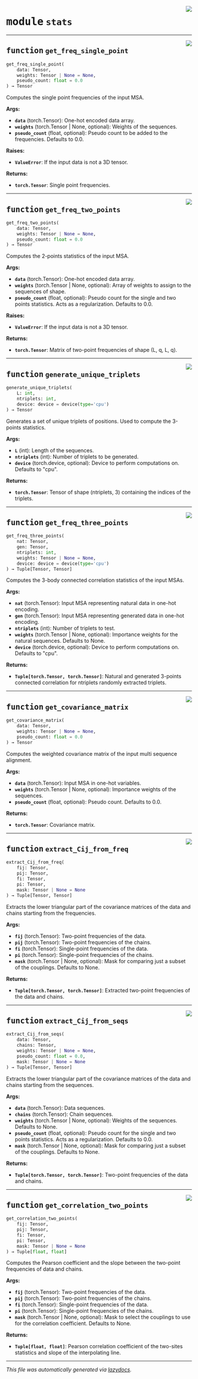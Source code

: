 <!-- markdownlint-disable -->

<a href="https://github.com/spqb/adabmDCApy/tree/main/adabmDCA/stats.py#L0"><img align="right" style="float:right;" src="https://img.shields.io/badge/-source-cccccc?style=flat-square"></a>

# <kbd>module</kbd> `stats`





---

<a href="https://github.com/spqb/adabmDCApy/tree/main/adabmDCA/stats.py#L21"><img align="right" style="float:right;" src="https://img.shields.io/badge/-source-cccccc?style=flat-square"></a>

## <kbd>function</kbd> `get_freq_single_point`

```python
get_freq_single_point(
    data: Tensor,
    weights: Tensor | None = None,
    pseudo_count: float = 0.0
) → Tensor
```

Computes the single point frequencies of the input MSA. 

**Args:**
 
 - <b>`data`</b> (torch.Tensor):  One-hot encoded data array. 
 - <b>`weights`</b> (torch.Tensor | None, optional):  Weights of the sequences. 
 - <b>`pseudo_count`</b> (float, optional):  Pseudo count to be added to the frequencies. Defaults to 0.0. 



**Raises:**
 
 - <b>`ValueError`</b>:  If the input data is not a 3D tensor. 



**Returns:**
 
 - <b>`torch.Tensor`</b>:  Single point frequencies. 


---

<a href="https://github.com/spqb/adabmDCApy/tree/main/adabmDCA/stats.py#L74"><img align="right" style="float:right;" src="https://img.shields.io/badge/-source-cccccc?style=flat-square"></a>

## <kbd>function</kbd> `get_freq_two_points`

```python
get_freq_two_points(
    data: Tensor,
    weights: Tensor | None = None,
    pseudo_count: float = 0.0
) → Tensor
```

Computes the 2-points statistics of the input MSA. 



**Args:**
 
 - <b>`data`</b> (torch.Tensor):  One-hot encoded data array. 
 - <b>`weights`</b> (torch.Tensor | None, optional):  Array of weights to assign to the sequences of shape. 
 - <b>`pseudo_count`</b> (float, optional):  Pseudo count for the single and two points statistics. Acts as a regularization. Defaults to 0.0. 



**Raises:**
 
 - <b>`ValueError`</b>:  If the input data is not a 3D tensor. 



**Returns:**
 
 - <b>`torch.Tensor`</b>:  Matrix of two-point frequencies of shape (L, q, L, q). 


---

<a href="https://github.com/spqb/adabmDCApy/tree/main/adabmDCA/stats.py#L105"><img align="right" style="float:right;" src="https://img.shields.io/badge/-source-cccccc?style=flat-square"></a>

## <kbd>function</kbd> `generate_unique_triplets`

```python
generate_unique_triplets(
    L: int,
    ntriplets: int,
    device: device = device(type='cpu')
) → Tensor
```

Generates a set of unique triplets of positions. Used to compute the 3-points statistics. 



**Args:**
 
 - <b>`L`</b> (int):  Length of the sequences. 
 - <b>`ntriplets`</b> (int):  Number of triplets to be generated. 
 - <b>`device`</b> (torch.device, optional):  Device to perform computations on. Defaults to "cpu". 



**Returns:**
 
 - <b>`torch.Tensor`</b>:  Tensor of shape (ntriplets, 3) containing the indices of the triplets. 


---

<a href="https://github.com/spqb/adabmDCApy/tree/main/adabmDCA/stats.py#L158"><img align="right" style="float:right;" src="https://img.shields.io/badge/-source-cccccc?style=flat-square"></a>

## <kbd>function</kbd> `get_freq_three_points`

```python
get_freq_three_points(
    nat: Tensor,
    gen: Tensor,
    ntriplets: int,
    weights: Tensor | None = None,
    device: device = device(type='cpu')
) → Tuple[Tensor, Tensor]
```

Computes the 3-body connected correlation statistics of the input MSAs. 



**Args:**
 
 - <b>`nat`</b> (torch.Tensor):  Input MSA representing natural data in one-hot encoding. 
 - <b>`gen`</b> (torch.Tensor):  Input MSA representing generated data in one-hot encoding. 
 - <b>`ntriplets`</b> (int):  Number of triplets to test. 
 - <b>`weights`</b> (torch.Tensor | None, optional):  Importance weights for the natural sequences. Defaults to None. 
 - <b>`device`</b> (torch.device, optional):  Device to perform computations on. Defaults to "cpu". 



**Returns:**
 
 - <b>`Tuple[torch.Tensor, torch.Tensor]`</b>:  Natural and generated 3-points connected correlation for ntriplets randomly extracted triplets. 


---

<a href="https://github.com/spqb/adabmDCApy/tree/main/adabmDCA/stats.py#L202"><img align="right" style="float:right;" src="https://img.shields.io/badge/-source-cccccc?style=flat-square"></a>

## <kbd>function</kbd> `get_covariance_matrix`

```python
get_covariance_matrix(
    data: Tensor,
    weights: Tensor | None = None,
    pseudo_count: float = 0.0
) → Tensor
```

Computes the weighted covariance matrix of the input multi sequence alignment. 



**Args:**
 
 - <b>`data`</b> (torch.Tensor):  Input MSA in one-hot variables. 
 - <b>`weights`</b> (torch.Tensor | None, optional):  Importance weights of the sequences. 
 - <b>`pseudo_count`</b> (float, optional):  Pseudo count. Defaults to 0.0. 



**Returns:**
 
 - <b>`torch.Tensor`</b>:  Covariance matrix. 


---

<a href="https://github.com/spqb/adabmDCApy/tree/main/adabmDCA/stats.py#L232"><img align="right" style="float:right;" src="https://img.shields.io/badge/-source-cccccc?style=flat-square"></a>

## <kbd>function</kbd> `extract_Cij_from_freq`

```python
extract_Cij_from_freq(
    fij: Tensor,
    pij: Tensor,
    fi: Tensor,
    pi: Tensor,
    mask: Tensor | None = None
) → Tuple[Tensor, Tensor]
```

Extracts the lower triangular part of the covariance matrices of the data and chains starting from the frequencies. 



**Args:**
 
 - <b>`fij`</b> (torch.Tensor):  Two-point frequencies of the data. 
 - <b>`pij`</b> (torch.Tensor):  Two-point frequencies of the chains. 
 - <b>`fi`</b> (torch.Tensor):  Single-point frequencies of the data. 
 - <b>`pi`</b> (torch.Tensor):  Single-point frequencies of the chains. 
 - <b>`mask`</b> (torch.Tensor | None, optional):  Mask for comparing just a subset of the couplings. Defaults to None. 



**Returns:**
 
 - <b>`Tuple[torch.Tensor, torch.Tensor]`</b>:  Extracted two-point frequencies of the data and chains. 


---

<a href="https://github.com/spqb/adabmDCApy/tree/main/adabmDCA/stats.py#L270"><img align="right" style="float:right;" src="https://img.shields.io/badge/-source-cccccc?style=flat-square"></a>

## <kbd>function</kbd> `extract_Cij_from_seqs`

```python
extract_Cij_from_seqs(
    data: Tensor,
    chains: Tensor,
    weights: Tensor | None = None,
    pseudo_count: float = 0.0,
    mask: Tensor | None = None
) → Tuple[Tensor, Tensor]
```

Extracts the lower triangular part of the covariance matrices of the data and chains starting from the sequences. 



**Args:**
 
 - <b>`data`</b> (torch.Tensor):  Data sequences. 
 - <b>`chains`</b> (torch.Tensor):  Chain sequences. 
 - <b>`weights`</b> (torch.Tensor | None, optional):  Weights of the sequences. Defaults to None. 
 - <b>`pseudo_count`</b> (float, optional):  Pseudo count for the single and two points statistics. Acts as a regularization. Defaults to 0.0. 
 - <b>`mask`</b> (torch.Tensor | None, optional):  Mask for comparing just a subset of the couplings. Defaults to None. 



**Returns:**
 
 - <b>`Tuple[torch.Tensor, torch.Tensor]`</b>:  Two-point frequencies of the data and chains. 


---

<a href="https://github.com/spqb/adabmDCApy/tree/main/adabmDCA/stats.py#L297"><img align="right" style="float:right;" src="https://img.shields.io/badge/-source-cccccc?style=flat-square"></a>

## <kbd>function</kbd> `get_correlation_two_points`

```python
get_correlation_two_points(
    fij: Tensor,
    pij: Tensor,
    fi: Tensor,
    pi: Tensor,
    mask: Tensor | None = None
) → Tuple[float, float]
```

Computes the Pearson coefficient and the slope between the two-point frequencies of data and chains. 



**Args:**
 
 - <b>`fij`</b> (torch.Tensor):  Two-point frequencies of the data. 
 - <b>`pij`</b> (torch.Tensor):  Two-point frequencies of the chains. 
 - <b>`fi`</b> (torch.Tensor):  Single-point frequencies of the data. 
 - <b>`pi`</b> (torch.Tensor):  Single-point frequencies of the chains. 
 - <b>`mask`</b> (torch.Tensor | None, optional):  Mask to select the couplings to use for the correlation coefficient. Defaults to None.  



**Returns:**
 
 - <b>`Tuple[float, float]`</b>:  Pearson correlation coefficient of the two-sites statistics and slope of the interpolating line. 




---

_This file was automatically generated via [lazydocs](https://github.com/ml-tooling/lazydocs)._
